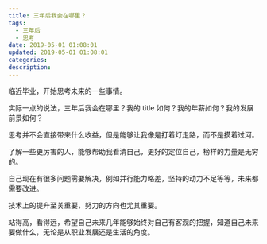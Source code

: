 ```yaml
---
title: 三年后我会在哪里？
tags:
  - 三年后
  - 思考
date: 2019-05-01 01:08:01
updated: 2019-05-01 01:08:01
categories:
description:
---
```


临近毕业，开始思考未来的一些事情。

实际一点的说法，三年后我会在哪里？我的 title 如何？我的年薪如何？我的发展前景如何？

思考并不会直接带来什么收益，但是能够让我像是打着灯走路，而不是摸着过河。

<!-- more -->

了解一些更厉害的人，能够帮助我看清自己，更好的定位自己，榜样的力量是无穷的。

自己现在有很多问题需要解决，例如并行能力略差，坚持的动力不足等等，未来都需要改进。

技术上的提升至关重要，努力的方向也尤其重要。



站得高，看得远，希望自己未来几年能够始终对自己有客观的把握，知道自己未来要做什么，无论是从职业发展还是生活的角度。